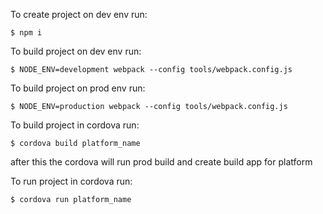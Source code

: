 To create project on dev env run:

```
$ npm i
```

To build project on dev env run:

```
$ NODE_ENV=development webpack --config tools/webpack.config.js
```

To build project on prod env run:

```
$ NODE_ENV=production webpack --config tools/webpack.config.js
```

To build project in cordova run:

```
$ cordova build platform_name
```

after this the cordova will run prod build and create build app for platform


To run project in cordova run:

```
$ cordova run platform_name
```